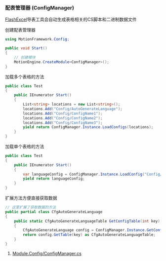 ### 配表管理器 (ConfigManager)

[FlashExcel](https://github.com/gmhevinci/FlashExcel)导表工具会自动生成表格相关的CS脚本和二进制数据文件

创建配表管理器
```C#
using MotionFramework.Config;

public void Start()
{
	// 创建模块
	MotionEngine.CreateModule<ConfigManager>();
}
```

加载多个表格的方法
```C#
public class Test
{
	public IEnumerator Start()
	{
		List<string> locations = new List<string>();
		locations.Add("Config/AutoGenerateLanguage");
		locations.Add("Config/ConfigName1");
		locations.Add("Config/ConfigName2");
		locations.Add("Config/ConfigName3");
		yield return ConfigManager.Instance.LoadConfigs(locations);
	}
}
```

加载单个表格的方法
```C#
public class Test
{
	public IEnumerator Start()
	{
		var languageConfig = ConfigManager.Instance.LoadConfig("Config/AutoGenerateLanguage");
		yield return languageConfig;
	}
}
```

扩展方法方便直接获取数据
```C#
// 这里扩展了获取数据的方法
public partial class CfgAutoGenerateLanguage
{
	public static CfgAutoGenerateLanguageTable GetConfigTable(int key)
	{
		CfgAutoGenerateLanguage config = ConfigManager.Instance.GetConfig<CfgAutoGenerateLanguage>();
		return config.GetTable(key) as CfgAutoGenerateLanguageTable;
	}
}
```

1. [Module.Config/ConfigManager.cs](https://github.com/gmhevinci/MotionFramework/blob/master/Assets/MotionFramework/Scripts/Runtime/Module/Module.Config/ConfigManager.cs)